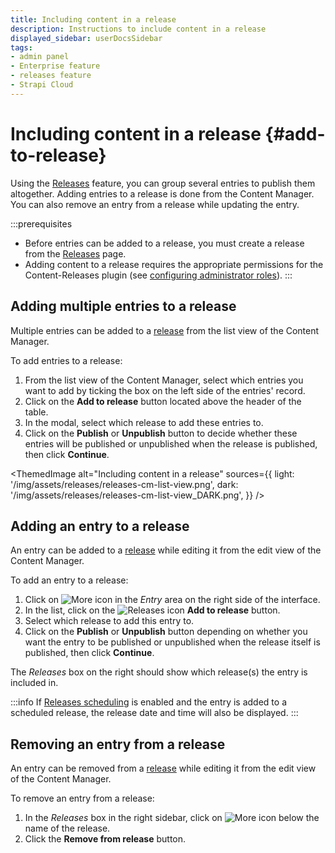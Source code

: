 ```yaml
---
title: Including content in a release
description: Instructions to include content in a release
displayed_sidebar: userDocsSidebar
tags:
- admin panel
- Enterprise feature
- releases feature
- Strapi Cloud
---
```


# Including content in a release {#add-to-release}
<GrowthBadge /> <EnterpriseBadge /> <CloudTeamBadge />

Using the [Releases](/user-docs/releases/introduction) feature, you can group several entries to publish them altogether. Adding entries to a release is done from the Content Manager. You can also remove an entry from a release while updating the entry.

:::prerequisites
- Before entries can be added to a release, you must create a release from the [Releases](/user-docs/releases/creating-a-release) page.
- Adding content to a release requires the appropriate permissions for the Content-Releases plugin (see [configuring administrator roles](/user-docs/users-roles-permissions/configuring-administrator-roles#plugins-and-settings)).
:::

## Adding multiple entries to a release

Multiple entries can be added to a [release](/user-docs/releases/introduction) from the list view of the Content Manager.

To add entries to a release:

1. From the list view of the Content Manager, select which entries you want to add by ticking the box on the left side of the entries' record.
2. Click on the **Add to release** button located above the header of the table.
3. In the modal, select which release to add these entries to.
4. Click on the **Publish** or **Unpublish** button to decide whether these entries will be published or unpublished when the release is published, then click **Continue**.

<ThemedImage
  alt="Including content in a release"
  sources={{
    light: '/img/assets/releases/releases-cm-list-view.png',
    dark: '/img/assets/releases/releases-cm-list-view_DARK.png',
  }}
/>

## Adding an entry to a release

An entry can be added to a [release](/user-docs/releases/introduction) while editing it from the edit view of the Content Manager.

To add an entry to a release:

1. Click on ![More icon](/img/assets/icons/v5/More.svg) in the _Entry_ area on the right side of the interface.
2. In the list, click on the ![Releases icon](/img/assets/icons/v5/PaperPlane.svg) **Add to release** button.
2. Select which release to add this entry to.
3. Click on the **Publish** or **Unpublish** button depending on whether you want the entry to be published or unpublished when the release itself is published, then click **Continue**.

The *Releases* box on the right should show which release(s) the entry is included in.

:::info
If [Releases scheduling](/user-docs/releases/managing-a-release#scheduling-a-release) is enabled and the entry is added to a scheduled release, the release date and time will also be displayed.
:::

## Removing an entry from a release

An entry can be removed from a [release](/user-docs/releases/introduction) while editing it from the edit view of the Content Manager.

To remove an entry from a release:

1. In the *Releases* box in the right sidebar, click on ![More icon](/img/assets/icons/v5/More.svg) below the name of the release.
2. Click the **Remove from release** button.

<!-- TODO: re-add when implemented -->
<!-- :::tip
You can also remove multiple entries from a release directly from the release page (see [Managing a release](/user-docs/releases/managing-a-release)).
::: -->

<!-- TODO: add screenshot -->
